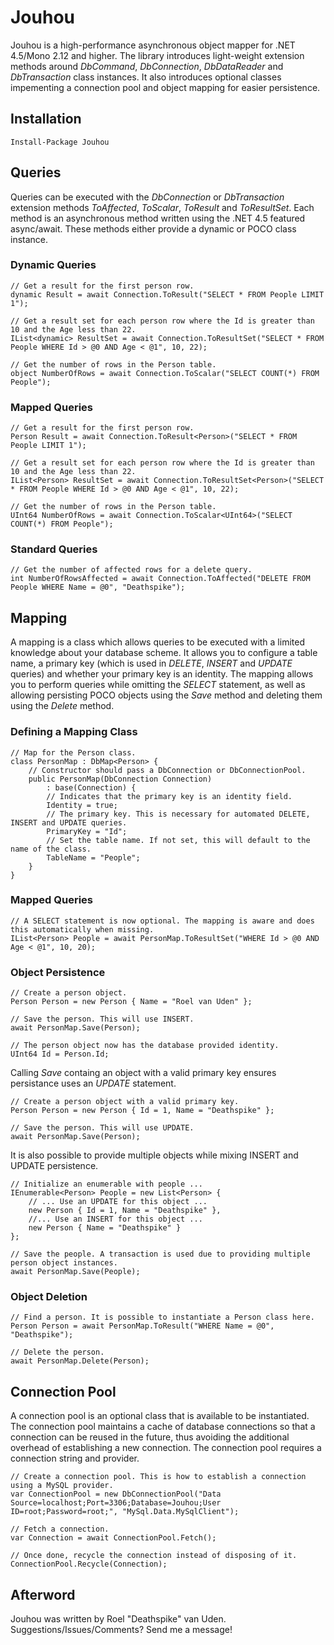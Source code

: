 <h1>Jouhou</h1>

Jouhou is a high-performance asynchronous object mapper for .NET 4.5/Mono 2.12 and higher. The library introduces light-weight extension methods around *DbCommand*, *DbConnection*, *DbDataReader* and *DbTransaction* class instances. It also introduces optional classes impementing a connection pool and object mapping for easier persistence.

<h2>Installation</h2>

    Install-Package Jouhou
    
<h2>Queries</h2>

Queries can be executed with the *DbConnection* or *DbTransaction* extension methods *ToAffected*, *ToScalar*, *ToResult* and *ToResultSet*. Each method is an asynchronous method written using the .NET 4.5 featured async/await. These methods either provide a dynamic or POCO class instance.

<h3>Dynamic Queries</h3>
    
    // Get a result for the first person row.
    dynamic Result = await Connection.ToResult("SELECT * FROM People LIMIT 1");

    // Get a result set for each person row where the Id is greater than 10 and the Age less than 22.
    IList<dynamic> ResultSet = await Connection.ToResultSet("SELECT * FROM People WHERE Id > @0 AND Age < @1", 10, 22);

    // Get the number of rows in the Person table.
    object NumberOfRows = await Connection.ToScalar("SELECT COUNT(*) FROM People");
    
<h3>Mapped Queries</h3>

    // Get a result for the first person row.
    Person Result = await Connection.ToResult<Person>("SELECT * FROM People LIMIT 1");
    
    // Get a result set for each person row where the Id is greater than 10 and the Age less than 22.
    IList<Person> ResultSet = await Connection.ToResultSet<Person>("SELECT * FROM People WHERE Id > @0 AND Age < @1", 10, 22);
    
    // Get the number of rows in the Person table.
    UInt64 NumberOfRows = await Connection.ToScalar<UInt64>("SELECT COUNT(*) FROM People");

<h3>Standard Queries</h3>

    // Get the number of affected rows for a delete query.
    int NumberOfRowsAffected = await Connection.ToAffected("DELETE FROM People WHERE Name = @0", "Deathspike");

<h2>Mapping</h2>

A mapping is a class which allows queries to be executed with a limited knowledge about your database scheme. It allows you to configure a table name, a primary key (which is used in *DELETE*, *INSERT* and *UPDATE* queries) and whether your primary key is an identity. The mapping allows you to perform queries while omitting the *SELECT* statement, as well as allowing persisting POCO objects using the *Save* method and deleting them using the *Delete* method.

<h3>Defining a Mapping Class</h3>

    // Map for the Person class.
    class PersonMap : DbMap<Person> {
        // Constructor should pass a DbConnection or DbConnectionPool.
        public PersonMap(DbConnection Connection)
            : base(Connection) {
            // Indicates that the primary key is an identity field.
            Identity = true;
            // The primary key. This is necessary for automated DELETE, INSERT and UPDATE queries.
            PrimaryKey = "Id";
            // Set the table name. If not set, this will default to the name of the class.
            TableName = "People";
        }
    }
    
<h3>Mapped Queries</h3>

    // A SELECT statement is now optional. The mapping is aware and does this automatically when missing.
    IList<Person> People = await PersonMap.ToResultSet("WHERE Id > @0 AND Age < @1", 10, 20);
    
<h3>Object Persistence</h3>

    // Create a person object.
    Person Person = new Person { Name = "Roel van Uden" };
    
    // Save the person. This will use INSERT.
    await PersonMap.Save(Person);
    
    // The person object now has the database provided identity.
    UInt64 Id = Person.Id;

Calling *Save* containg an object with a valid primary key ensures persistance uses an *UPDATE* statement.

    // Create a person object with a valid primary key.
    Person Person = new Person { Id = 1, Name = "Deathspike" };
    
    // Save the person. This will use UPDATE.
    await PersonMap.Save(Person);

It is also possible to provide multiple objects while mixing INSERT and UPDATE persistence.
    
    // Initialize an enumerable with people ...
    IEnumerable<Person> People = new List<Person> {
        // ... Use an UPDATE for this object ...
        new Person { Id = 1, Name = "Deathspike" },
        //... Use an INSERT for this object ...
        new Person { Name = "Deathspike" }
    };
    
    // Save the people. A transaction is used due to providing multiple person object instances.
    await PersonMap.Save(People);

<h3>Object Deletion</h3>

    // Find a person. It is possible to instantiate a Person class here.
    Person Person = await PersonMap.ToResult("WHERE Name = @0", "Deathspike");
    
    // Delete the person.
    await PersonMap.Delete(Person);
      
<h2>Connection Pool</h2>

A connection pool is an optional class that is available to be instantiated. The connection pool maintains a cache of database connections so that a connection can be reused in the future, thus avoiding the additional overhead of establishing a new connection. The connection pool requires a connection string and provider.

    // Create a connection pool. This is how to establish a connection using a MySQL provider.
    var ConnectionPool = new DbConnectionPool("Data Source=localhost;Port=3306;Database=Jouhou;User ID=root;Password=root;", "MySql.Data.MySqlClient");
    
    // Fetch a connection.
    var Connection = await ConnectionPool.Fetch();
      
    // Once done, recycle the connection instead of disposing of it.
    ConnectionPool.Recycle(Connection);

<h2>Afterword</h2>

Jouhou was written by Roel "Deathspike" van Uden. Suggestions/Issues/Comments? Send me a message!